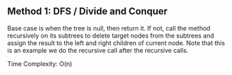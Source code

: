## Method 1: DFS / Divide and Conquer

Base case is when the tree is null, then return it. If not, call the method recursively on its subtrees to delete target nodes from the subtrees and assign the result to the left and right children of current node. Note that this is an example we do the recursive call after the recursive calls.

Time Complexity: O(n)
